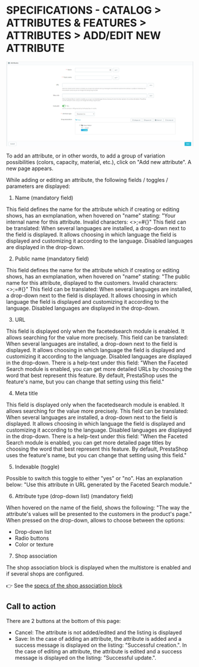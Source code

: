 # SPECIFICATIONS - CATALOG > ATTRIBUTES & FEATURES > ATTRIBUTES > ADD/EDIT NEW ATTRIBUTE

![Attribute1](/static/img/attribute1.png)

To add an attribute, or in other words, to add a group of variation possibilities (colors, capacity, material, etc.), click on "Add new attribute". A new page appears.

While adding or editing an attribute, the following fields / toggles / parameters are displayed:

1) Name (mandatory field)

This field defines the name for the attribute which if creating or editing shows, has an exmplanation, when hovered on "name" stating: "Your internal name for this attribute. Invalid characters: <>;=#{}"
This field can be translated: When several languages are installed, a drop-down next to the field is displayed. It allows choosing in which language the field is displayed and customizing it according to the language. Disabled languages are displayed in the drop-down. 

2) Public name (mandatory field)

This field defines the name for the attribute which if creating or editing shows, has an exmplanation, when hovered on "name" stating: "The public name for this attribute, displayed to the customers. Invalid characters: <>;=#{}"
This field can be translated: When several languages are installed, a drop-down next to the field is displayed. It allows choosing in which language the field is displayed and customizing it according to the language. Disabled languages are displayed in the drop-down. 

3) URL 

This field is displayed only when the facetedsearch module is enabled. It allows searching for the value more precisely. 
This field can be translated: When several languages are installed, a drop-down next to the field is displayed. It allows choosing in which language the field is displayed and customizing it according to the language. Disabled languages are displayed in the drop-down. 
There is a help-text under this field: "When the Faceted Search module is enabled, you can get more detailed URLs by choosing the word that best represent this feature. By default, PrestaShop uses the feature's name, but you can change that setting using this field."

4) Meta title 

This field is displayed only when the facetedsearch module is enabled. It allows searching for the value more precisely. 
This field can be translated: When several languages are installed, a drop-down next to the field is displayed. It allows choosing in which language the field is displayed and customizing it according to the language. Disabled languages are displayed in the drop-down. 
There is a help-text under this field: "When the Faceted Search module is enabled, you can get more detailed page titles by choosing the word that best represent this feature. By default, PrestaShop uses the feature's name, but you can change that setting using this field."

5) Indexable (toggle)

Possible to switch this toggle to either "yes" or "no". Has an explanation below: "Use this attribute in URL generated by the Faceted Search module."

6) Attribute type (drop-down list) (mandatory field)

When hovered on the name of the field, shows the following: "The way the attribute's values will be presented to the customers in the product's page."
When pressed on the drop-down, allows to choose between the options: 
 - Drop-down list
 - Radio buttons
 - Color or texture

7) Shop association 
 
The shop association block is displayed when the multistore is enabled and if several shops are configured.

:point_right: See the [specs of the shop association block](../../../multistoregeneralspecs.md#shop-association-block)

 ## Call to action 
 There are 2 buttons at the bottom of this page: 
 - Cancel: The attribute is not added/edited and the listing is displayed
 - Save: In the case of adding an attribute, the attribute is added and a success message is displayed on the listing: "Successful creation.". In the case of editing an attribute, the attribute is edited and a success message is displayed on the listing: "Successful update.".

